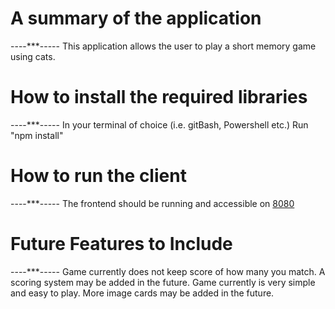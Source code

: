 # A summary of the application
----***-----
This application allows the user to play a short memory game using cats.

# How to install the required libraries
----***-----
In your terminal of choice (i.e. gitBash, Powershell etc.)
Run "npm install"

# How to run the client
----***-----
The frontend should be running and accessible on [8080](http://localhost:8080)

# Future Features to Include
----***-----
Game currently does not keep score of how many you match. A scoring system may be added in the future.
Game currently is very simple and easy to play. More image cards may be added in the future.